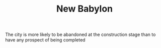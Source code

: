 ﻿---
title: "New Babylon"
layout: single
showHero: true
heroStyle: "background"
showAuthor: false
showDate: false
showWordCount: false
showReadingTime: false
layoutBackgroundHeaderSpace: false
---


The city is more likely to be abandoned at the construction stage than to have any prospect of being completed